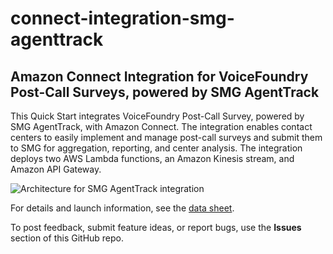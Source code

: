 # connect-integration-smg-agenttrack
## Amazon Connect Integration for VoiceFoundry Post-Call Surveys, powered by SMG AgentTrack

This Quick Start integrates VoiceFoundry Post-Call Survey, powered by SMG AgentTrack, with Amazon Connect. The integration enables contact centers to easily implement and manage post-call surveys and submit them to SMG for aggregation, reporting, and center analysis. The integration deploys two AWS Lambda functions, an Amazon Kinesis stream, and Amazon API Gateway.

![Architecture for SMG AgentTrack integration](https://d0.awsstatic.com/partner-network/QuickStart/connect/connect-integration-smg-agenttrack-architecture.png)

For details and launch information, see the [data sheet](https://fwd.aws/DJ49V).

To post feedback, submit feature ideas, or report bugs, use the **Issues** section of this GitHub repo.
